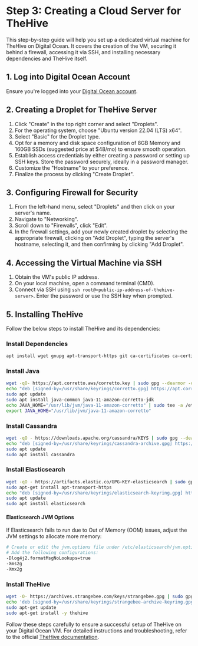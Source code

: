 # Step 3: Creating a Cloud Server for TheHive

This step-by-step guide will help you set up a dedicated virtual machine for TheHive on Digital Ocean. It covers the creation of the VM, securing it behind a firewall, accessing it via SSH, and installing necessary dependencies and TheHive itself.

## 1. Log into Digital Ocean Account

Ensure you're logged into your [Digital Ocean account](https://www.digitalocean.com/).

## 2. Creating a Droplet for TheHive Server

1. Click "Create" in the top right corner and select "Droplets".
2. For the operating system, choose "Ubuntu version 22.04 (LTS) x64".
3. Select "Basic" for the Droplet type.
4. Opt for a memory and disk space configuration of 8GB Memory and 160GB SSDs (suggested price at $48/mo) to ensure smooth operation.
5. Establish access credentials by either creating a password or setting up SSH keys. Store the password securely, ideally in a password manager.
6. Customize the "Hostname" to your preference.
7. Finalize the process by clicking "Create Droplet".

## 3. Configuring Firewall for Security

1. From the left-hand menu, select "Droplets" and then click on your server's name.
2. Navigate to "Networking".
3. Scroll down to "Firewalls", click "Edit".
4. In the firewall settings, add your newly created droplet by selecting the appropriate firewall, clicking on "Add Droplet", typing the server's hostname, selecting it, and then confirming by clicking "Add Droplet".

## 4. Accessing the Virtual Machine via SSH

1. Obtain the VM's public IP address.
2. On your local machine, open a command terminal (CMD).
3. Connect via SSH using `ssh root@<public-ip-address-of-thehive-server>`. Enter the password or use the SSH key when prompted.

## 5. Installing TheHive

Follow the below steps to install TheHive and its dependencies:

### Install Dependencies

```bash
apt install wget gnupg apt-transport-https git ca-certificates ca-certificates-java curl software-properties-common python3-pip lsb-release
```

### Install Java

```bash
wget -qO- https://apt.corretto.aws/corretto.key | sudo gpg --dearmor -o /usr/share/keyrings/corretto.gpg
echo "deb [signed-by=/usr/share/keyrings/corretto.gpg] https://apt.corretto.aws stable main" | sudo tee -a /etc/apt/sources.list.d/corretto.sources.list
sudo apt update
sudo apt install java-common java-11-amazon-corretto-jdk
echo JAVA_HOME="/usr/lib/jvm/java-11-amazon-corretto" | sudo tee -a /etc/environment 
export JAVA_HOME="/usr/lib/jvm/java-11-amazon-corretto"
```

### Install Cassandra

```bash
wget -qO - https://downloads.apache.org/cassandra/KEYS | sudo gpg --dearmor -o /usr/share/keyrings/cassandra-archive.gpg
echo "deb [signed-by=/usr/share/keyrings/cassandra-archive.gpg] https://debian.cassandra.apache.org 40x main" | sudo tee -a /etc/apt/sources.list.d/cassandra.sources.list
sudo apt update
sudo apt install cassandra
```

### Install Elasticsearch

```bash
wget -qO - https://artifacts.elastic.co/GPG-KEY-elasticsearch | sudo gpg --dearmor -o /usr/share/keyrings/elasticsearch-keyring.gpg
sudo apt-get install apt-transport-https
echo "deb [signed-by=/usr/share/keyrings/elasticsearch-keyring.gpg] https://artifacts.elastic.co/packages/7.x/apt stable main" | sudo tee /etc/apt/sources.list.d/elastic-7.x.list
sudo apt update
sudo apt install elasticsearch
```

#### Elasticsearch JVM Options

If Elasticsearch fails to run due to Out of Memory (OOM) issues, adjust the JVM settings to allocate more memory:

```bash
# Create or edit the jvm.options file under /etc/elasticsearch/jvm.options.d/
# Add the following configurations:
-Dlog4j2.formatMsgNoLookups=true
-Xms2g
-Xmx2g
```

### Install TheHive

```bash
wget -O- https://archives.strangebee.com/keys/strangebee.gpg | sudo gpg --dearmor -o /usr/share/keyrings/strangebee-archive-keyring.gpg
echo 'deb [signed-by=/usr/share/keyrings/strangebee-archive-keyring.gpg] https://deb.strangebee.com thehive-5.2 main' | sudo tee -a /etc/apt/sources.list.d/strangebee.list
sudo apt-get update
sudo apt-get install -y thehive
```

Follow these steps carefully to ensure a successful setup of TheHive on your Digital Ocean VM. For detailed instructions and troubleshooting, refer to the official [TheHive documentation](https://docs.strangebee.com/thehive/setup/installation/step-by-step-guide/#cortex-misp).